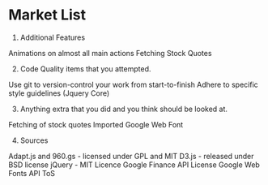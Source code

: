 Market List
===========

1) Additional Features

Animations on almost all main actions
Fetching Stock Quotes

2) Code Quality items that you attempted.

Use git to version-control your work from start-to-finish
Adhere to specific style guidelines (Jquery Core)

3) Anything extra that you did and you think should be looked at.

Fetching of stock quotes
Imported Google Web Font

4) Sources

  Adapt.js and 960.gs - licensed under GPL and MIT
  D3.js - released under BSD license
  jQuery - MIT Licence
  Google Finance API License
  Google Web Fonts API ToS